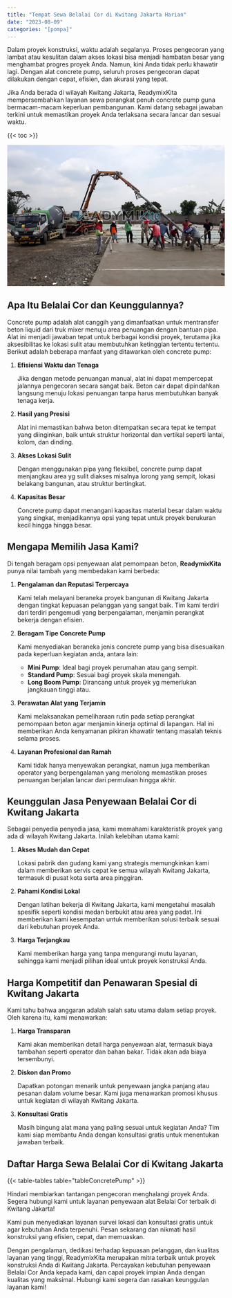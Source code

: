 ```yaml
---
title: "Tempat Sewa Belalai Cor di Kwitang Jakarta Harian"
date: "2023-08-09"
categories: "[pompa]"
---
```


Dalam proyek konstruksi, waktu adalah segalanya. Proses pengecoran yang lambat atau kesulitan dalam akses lokasi bisa menjadi hambatan besar yang menghambat progres proyek Anda. Namun, kini Anda tidak perlu khawatir lagi. Dengan alat concrete pump, seluruh proses pengecoran dapat dilakukan dengan cepat, efisien, dan akurasi yang tepat.

Jika Anda berada di wilayah Kwitang Jakarta, ReadymixKita mempersembahkan layanan sewa perangkat penuh concrete pump guna bermacam-macam keperluan pembangunan. Kami datang sebagai jawaban terkini untuk memastikan proyek Anda terlaksana secara lancar dan sesuai waktu.

{{< toc >}}

![Tempat Sewa Belalai Cor di Kwitang Jakarta Harian](/images/pompa/sewa-pompa-13.jpg)

## Apa Itu Belalai Cor dan Keunggulannya?

Concrete pump adalah alat canggih yang dimanfaatkan untuk mentransfer beton liquid dari truk mixer menuju area penuangan dengan bantuan pipa. Alat ini menjadi jawaban tepat untuk berbagai kondisi proyek, terutama jika aksesibilitas ke lokasi sulit atau membutuhkan ketinggian tertentu tertentu. Berikut adalah beberapa manfaat yang ditawarkan oleh concrete pump:

1. **Efisiensi Waktu dan Tenaga**

   Jika dengan metode penuangan manual, alat ini dapat mempercepat jalannya pengecoran secara sangat baik. Beton cair dapat dipindahkan langsung menuju lokasi penuangan tanpa harus membutuhkan banyak tenaga kerja.

2. **Hasil yang Presisi**

   Alat ini memastikan bahwa beton ditempatkan secara tepat ke tempat yang diinginkan, baik untuk struktur horizontal dan vertikal seperti lantai, kolom, dan dinding.

3. **Akses Lokasi Sulit**

   Dengan menggunakan pipa yang fleksibel, concrete pump dapat menjangkau area yg sulit diakses misalnya lorong yang sempit, lokasi belakang bangunan, atau struktur bertingkat.

4. **Kapasitas Besar**

   Concrete pump dapat menangani kapasitas material besar dalam waktu yang singkat, menjadikannya opsi yang tepat untuk proyek berukuran kecil hingga hingga besar.

## Mengapa Memilih Jasa Kami?

Di tengah beragam opsi penyewaan alat pemompaan beton, **ReadymixKita** punya nilai tambah yang membedakan kami berbeda:

1. **Pengalaman dan Reputasi Terpercaya**

   Kami telah melayani beraneka proyek bangunan di Kwitang Jakarta dengan tingkat kepuasan pelanggan yang sangat baik. Tim kami terdiri dari terdiri pengemudi yang berpengalaman, menjamin perangkat bekerja dengan efisien.

2. **Beragam Tipe Concrete Pump**

   Kami menyediakan beraneka jenis concrete pump yang bisa disesuaikan pada keperluan kegiatan anda, antara lain:
   - **Mini Pump**: Ideal bagi proyek perumahan atau gang sempit.
   - **Standard Pump**: Sesuai bagi proyek skala menengah.
   - **Long Boom Pump**: Dirancang untuk proyek yg memerlukan jangkauan tinggi atau.

3. **Perawatan Alat yang Terjamin**

   Kami melaksanakan pemeliharaan rutin pada setiap perangkat pemompaan beton agar menjamin kinerja optimal di lapangan. Hal ini memberikan Anda kenyamanan pikiran khawatir tentang masalah teknis selama proses.

4. **Layanan Profesional dan Ramah**

   Kami tidak hanya menyewakan perangkat, namun juga memberikan operator yang berpengalaman yang menolong memastikan proses penuangan berjalan lancar dari permulaan hingga akhir.

## Keunggulan Jasa Penyewaan Belalai Cor di Kwitang Jakarta

Sebagai penyedia penyedia jasa, kami memahami karakteristik proyek yang ada di wilayah Kwitang Jakarta. Inilah kelebihan utama kami:

1. **Akses Mudah dan Cepat**

   Lokasi pabrik dan gudang kami yang strategis memungkinkan kami dalam memberikan servis cepat ke semua wilayah Kwitang Jakarta, termasuk di pusat kota serta area pinggiran.

2. **Pahami Kondisi Lokal**

   Dengan latihan bekerja di Kwitang Jakarta, kami mengetahui masalah spesifik seperti kondisi medan berbukit atau area yang padat. Ini memberikan kami kesempatan untuk memberikan solusi terbaik sesuai dari kebutuhan proyek Anda.

3. **Harga Terjangkau**

   Kami memberikan harga yang tanpa mengurangi mutu layanan, sehingga kami menjadi pilihan ideal untuk proyek konstruksi Anda.

## Harga Kompetitif dan Penawaran Spesial di Kwitang Jakarta

Kami tahu bahwa anggaran adalah salah satu utama dalam setiap proyek. Oleh karena itu, kami menawarkan:

1. **Harga Transparan**

   Kami akan memberikan detail harga penyewaan alat, termasuk biaya tambahan seperti operator dan bahan bakar. Tidak akan ada biaya tersembunyi.

2. **Diskon dan Promo**

   Dapatkan potongan menarik untuk penyewaan jangka panjang atau pesanan dalam volume besar. Kami juga menawarkan promosi khusus untuk kegiatan di wilayah Kwitang Jakarta.

3. **Konsultasi Gratis**

   Masih bingung alat mana yang paling sesuai untuk kegiatan Anda? Tim kami siap membantu Anda dengan konsultasi gratis untuk menentukan jawaban terbaik.

## Daftar Harga Sewa Belalai Cor di Kwitang Jakarta

{{< table-tables table="tableConcretePump" >}}

Hindari membiarkan tantangan pengecoran menghalangi proyek Anda. Segera hubungi kami untuk layanan penyewaan alat Belalai Cor terbaik di Kwitang Jakarta!

Kami pun menyediakan layanan survei lokasi dan konsultasi gratis untuk agar kebutuhan Anda terpenuhi. Pesan sekarang dan nikmati hasil konstruksi yang efisien, cepat, dan memuaskan.

Dengan pengalaman, dedikasi terhadap kepuasan pelanggan, dan kualitas layanan yang tinggi, ReadymixKita merupakan mitra terbaik untuk proyek konstruksi Anda di Kwitang Jakarta. Percayakan kebutuhan penyewaan Belalai Cor Anda kepada kami, dan capai proyek impian Anda dengan kualitas yang maksimal. Hubungi kami segera dan rasakan keunggulan layanan kami!